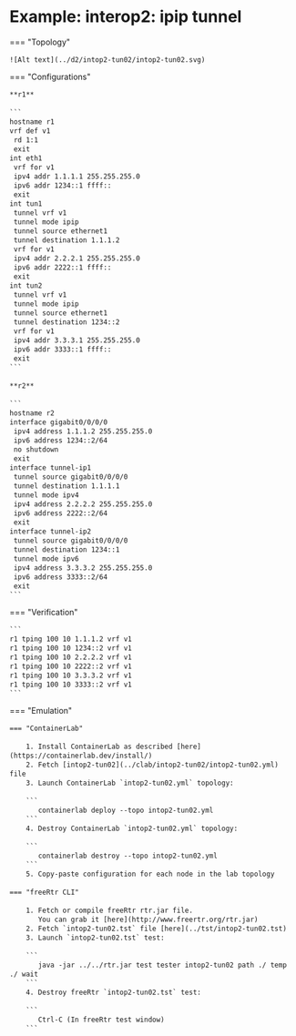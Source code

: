 # Example: interop2: ipip tunnel

=== "Topology"

    ![Alt text](../d2/intop2-tun02/intop2-tun02.svg)

=== "Configurations"

    **r1**

    ```
    hostname r1
    vrf def v1
     rd 1:1
     exit
    int eth1
     vrf for v1
     ipv4 addr 1.1.1.1 255.255.255.0
     ipv6 addr 1234::1 ffff::
     exit
    int tun1
     tunnel vrf v1
     tunnel mode ipip
     tunnel source ethernet1
     tunnel destination 1.1.1.2
     vrf for v1
     ipv4 addr 2.2.2.1 255.255.255.0
     ipv6 addr 2222::1 ffff::
     exit
    int tun2
     tunnel vrf v1
     tunnel mode ipip
     tunnel source ethernet1
     tunnel destination 1234::2
     vrf for v1
     ipv4 addr 3.3.3.1 255.255.255.0
     ipv6 addr 3333::1 ffff::
     exit
    ```

    **r2**

    ```
    hostname r2
    interface gigabit0/0/0/0
     ipv4 address 1.1.1.2 255.255.255.0
     ipv6 address 1234::2/64
     no shutdown
     exit
    interface tunnel-ip1
     tunnel source gigabit0/0/0/0
     tunnel destination 1.1.1.1
     tunnel mode ipv4
     ipv4 address 2.2.2.2 255.255.255.0
     ipv6 address 2222::2/64
     exit
    interface tunnel-ip2
     tunnel source gigabit0/0/0/0
     tunnel destination 1234::1
     tunnel mode ipv6
     ipv4 address 3.3.3.2 255.255.255.0
     ipv6 address 3333::2/64
     exit
    ```

=== "Verification"

    ```
    r1 tping 100 10 1.1.1.2 vrf v1
    r1 tping 100 10 1234::2 vrf v1
    r1 tping 100 10 2.2.2.2 vrf v1
    r1 tping 100 10 2222::2 vrf v1
    r1 tping 100 10 3.3.3.2 vrf v1
    r1 tping 100 10 3333::2 vrf v1
    ```

=== "Emulation"

    === "ContainerLab"

        1. Install ContainerLab as described [here](https://containerlab.dev/install/)  
        2. Fetch [intop2-tun02](../clab/intop2-tun02/intop2-tun02.yml) file  
        3. Launch ContainerLab `intop2-tun02.yml` topology:  

        ```
           containerlab deploy --topo intop2-tun02.yml  
        ```
        4. Destroy ContainerLab `intop2-tun02.yml` topology:  

        ```
           containerlab destroy --topo intop2-tun02.yml  
        ```
        5. Copy-paste configuration for each node in the lab topology

    === "freeRtr CLI"

        1. Fetch or compile freeRtr rtr.jar file.  
           You can grab it [here](http://www.freertr.org/rtr.jar)  
        2. Fetch `intop2-tun02.tst` file [here](../tst/intop2-tun02.tst)  
        3. Launch `intop2-tun02.tst` test:  

        ```
           java -jar ../../rtr.jar test tester intop2-tun02 path ./ temp ./ wait
        ```
        4. Destroy freeRtr `intop2-tun02.tst` test:  

        ```
           Ctrl-C (In freeRtr test window)
        ```

